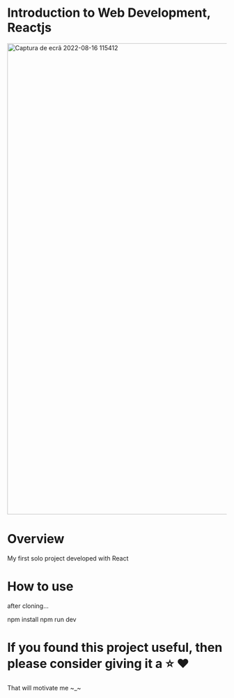 # Introduction to Web Development, Reactjs

<img width="1080" alt="Captura de ecrã 2022-08-16 115412" src="https://user-images.githubusercontent.com/110233070/184863039-c38193c3-d84f-4af3-8350-9fac686556f1.png">

# Overview

My first solo project developed with React 

# How to use

after cloning...

npm install
npm run dev

# If you found this project useful, then please consider giving it a ⭐ ❤️

That will motivate me ~_~
